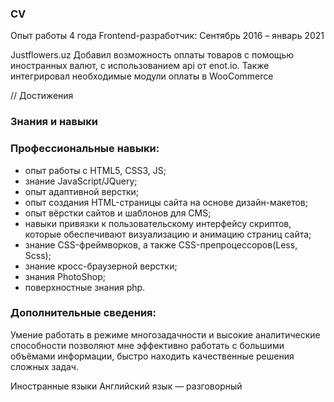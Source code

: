  ### CV

Опыт работы 4 года
Frontend-разработчик: Сентябрь 2016 – январь 2021 

Justflowers.uz
Добавил возможность оплаты товаров с помощью иностранных валют, с использованием api от enot.io. Также интегрировал необходимые модули оплаты в WooCommerce

// Достижения

### Знания и навыки
### Профессиональные навыки:
* опыт работы с HTML5, CSS3, JS;
* знание JavaScript/JQuery;
* опыт адаптивной верстки;
* опыт создания HTML-страницы сайта на основе дизайн-макетов;
* опыт вёрстки сайтов и шаблонов для CMS;
* навыки привязки к пользовательскому интерфейсу скриптов, которые обеспечивают визуализацию и анимацию страниц сайта;
* знание CSS-фреймворков, а также CSS-препроцессоров(Less, Scss);
* знание кросс-браузерной верстки;
* знания PhotoShop;
* поверхностные знания php.

### Дополнительные сведения:
Умение работать в режиме многозадачности и высокие аналитические способности позволяют мне эффективно работать с большими объёмами информации, быстро находить качественные решения сложных задач.

Иностранные языки
Английский язык — разговорный
